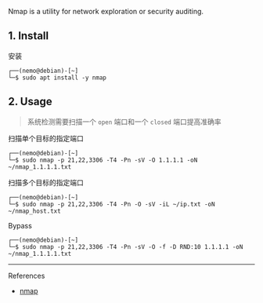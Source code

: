 Nmap is a utility for network exploration or security auditing.

## 1. Install

安装

```
┌──(nemo@debian)-[~]
└─$ sudo apt install -y nmap
```

## 2. Usage

> 系统检测需要扫描一个 `open` 端口和一个 `closed` 端口提高准确率

扫描单个目标的指定端口

```
┌──(nemo@debian)-[~]
└─$ sudo nmap -p 21,22,3306 -T4 -Pn -sV -O 1.1.1.1 -oN ~/nmap_1.1.1.1.txt
```

扫描多个目标的指定端口

```
┌──(nemo@debian)-[~]
└─$ sudo nmap -p 21,22,3306 -T4 -Pn -O -sV -iL ~/ip.txt -oN ~/nmap_host.txt
```

Bypass

```
┌──(nemo@debian)-[~]
└─$ sudo nmap -p 21,22,3306 -T4 -Pn -sV -O -f -D RND:10 1.1.1.1 -oN ~/nmap_1.1.1.1.txt
```

---

References

- [nmap](https://www.kali.org/tools/nmap/)
